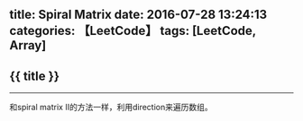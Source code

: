 title: Spiral Matrix
date: 2016-07-28 13:24:13
categories: 【LeetCode】
tags: [LeetCode, Array]
---
## {{ title }} ##

---

和spiral matrix II的方法一样，利用direction来遍历数组。
